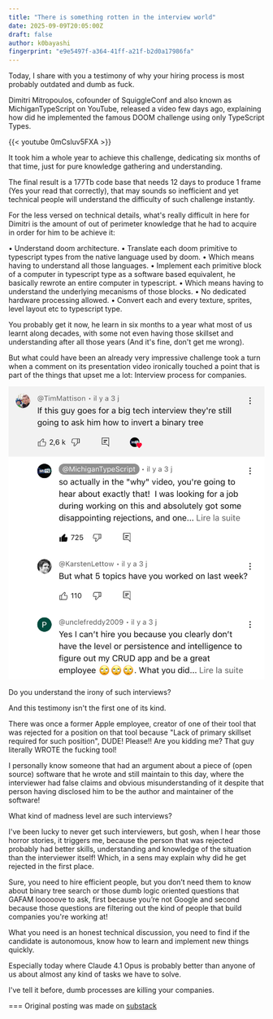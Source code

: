 ```yaml
---
title: "There is something rotten in the interview world"
date: 2025-09-09T20:05:00Z
draft: false
author: k0bayashi
fingerprint: "e9e5497f-a364-41ff-a21f-b2d0a17986fa"
---
```

Today, I share with you a testimony of why your hiring process is most probably outdated and dumb as fuck.

Dimitri Mitropoulos, cofounder of SquiggleConf and also known as MichiganTypeScript on YouTube, released a video few days ago, explaining how did he implemented the famous DOOM challenge using only TypeScript Types.

{{< youtube 0mCsluv5FXA >}}

It took him a whole year to achieve this challenge, dedicating six months of that time, just for pure knowledge gathering and understanding.

The final result is a 177Tb code base that needs 12 days to produce 1 frame (Yes your read that correctly), that may sounds so inefficient and yet technical people will understand the difficulty of such challenge instantly.

For the less versed on technical details, what's really difficult in here for Dimitri is the amount of out of perimeter knowledge that he had to acquire in order for him to be achieve it:

• Understand doom architecture.
• Translate each doom primitive to typescript types from the native language used by doom.
• Which means having to understand all those languages.
• Implement each primitive block of a computer in typescript type as a software based equivalent, he basically rewrote an entire computer in typescript.
• Which means having to understand the underlying mecanisms of those blocks.
• No dedicated hardware processing allowed.
• Convert each and every texture, sprites, level layout etc to typescript type.

You probably get it now, he learn in six months to a year what most of us learnt along decades, with some not even having those skillset and understanding after all those years (And it's fine, don't get me wrong).

But what could have been an already very impressive challenge took a turn when a comment on its presentation video ironically touched a point that is part of the things that upset me a lot: Interview process for companies.

![img](imgs/yt_comments.jpg)

Do you understand the irony of such interviews?

And this testimony isn't the first one of its kind.

There was once a former Apple employee, creator of one of their tool that was rejected for a position on that tool because "Lack of primary skillset required for such position", DUDE! Please!! Are you kidding me? That guy literally WROTE the fucking tool!

I personally know someone that had an argument about a piece of (open source) software that he wrote and still maintain to this day, where the interviewer had false claims and obvious misunderstanding of it despite that person having disclosed him to be the author and maintainer of the software!

What kind of madness level are such interviews?

I've been lucky to never get such interviewers, but gosh, when I hear those horror stories, it triggers me, because the person that was rejected probably had better skills, understanding and knowledge of the situation than the interviewer itself! Which, in a sens may explain why did he get rejected in the first place.

Sure, you need to hire efficient people, but you don’t need them to know about binary tree search or those dumb logic oriented questions that GAFAM looooove to ask, first because you’re not Google and second because those questions are filtering out the kind of people that build companies you're working at!

What you need is an honest technical discussion, you need to find if the candidate is autonomous, know how to learn and implement new things quickly.

Especially today where Claude 4.1 Opus is probably better than anyone of us about almost any kind of tasks we have to solve.

I've tell it before, dumb processes are killing your companies.

===
Original posting was made on [substack](https://substack.com/@k0bayashi/p-158224329)
